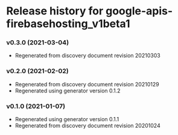 # Release history for google-apis-firebasehosting_v1beta1

### v0.3.0 (2021-03-04)

* Regenerated from discovery document revision 20210303

### v0.2.0 (2021-02-02)

* Regenerated from discovery document revision 20210129
* Regenerated using generator version 0.1.2

### v0.1.0 (2021-01-07)

* Regenerated using generator version 0.1.1
* Regenerated from discovery document revision 20201024

